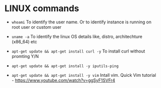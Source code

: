 # LINUX commands

- `whoami`
To identify the user name. Or to identify instance is running on root user or custom user

- `uname -a`
To identify the linux OS details like, distro, architechture (x86_64) etc

- `apt-get update && apt-get install curl -y`
To install curl without promting Y/N

- `apt-get update && apt-get install -y iputils-ping`

- `apt-get update && apt-get install -y vim`
Intall vim. Quick Vim tutorial - https://www.youtube.com/watch?v=ggSyF1SVFr4
